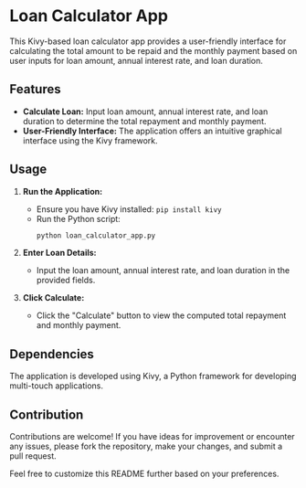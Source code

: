 # Loan Calculator App

This Kivy-based loan calculator app provides a user-friendly interface for calculating the total amount to be repaid and the monthly payment based on user inputs for loan amount, annual interest rate, and loan duration.

## Features
- **Calculate Loan:** Input loan amount, annual interest rate, and loan duration to determine the total repayment and monthly payment.
- **User-Friendly Interface:** The application offers an intuitive graphical interface using the Kivy framework.

## Usage
1. **Run the Application:**
   - Ensure you have Kivy installed: `pip install kivy`
   - Run the Python script:
     ```bash
     python loan_calculator_app.py
     ```

2. **Enter Loan Details:**
   - Input the loan amount, annual interest rate, and loan duration in the provided fields.

3. **Click Calculate:**
   - Click the "Calculate" button to view the computed total repayment and monthly payment.

## Dependencies
The application is developed using Kivy, a Python framework for developing multi-touch applications.

## Contribution
Contributions are welcome! If you have ideas for improvement or encounter any issues, please fork the repository, make your changes, and submit a pull request.

Feel free to customize this README further based on your preferences.

